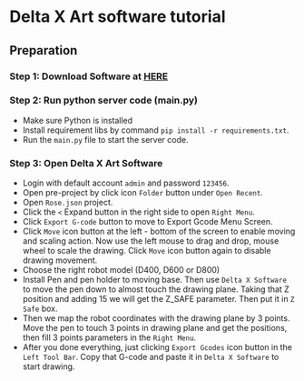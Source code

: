 # Delta X Art software tutorial

## Preparation

### Step 1: Download Software at [HERE](https://github.com/minhhieubkdn/DeltaXArtServer/tree/master/download)

### Step 2: Run python server code (main.py)

* Make sure Python is installed
* Install requirement libs by command `pip install -r requirements.txt`.
* Run the `main.py` file to start the server code.

### Step 3: Open Delta X Art Software

* Login with default account `admin` and password `123456`.
* Open pre-project by click icon `Folder` button under `Open Recent`.
* Open `Rose.json` project.
* Click the `<` Expand button in the right side to open `Right Menu`.
* Click `Export G-code` button to move to Export Gcode Menu Screen.
* Click `Move` icon button at the left - bottom of the screen to enable moving and scaling action. Now use the left mouse to drag and drop, mouse wheel to scale the drawing. Click `Move` icon button again to disable drawing movement.
* Choose the right robot model (D400, D600 or D800)
* Install Pen and pen holder to moving base. Then use `Delta X Software` to move the pen down to almost touch the drawing plane. Taking that Z position and adding 15 we will get the Z_SAFE parameter. Then put it in `Z Safe` box.
* Then we map the robot coordinates with the drawing plane by 3 points. Move the pen to touch 3 points in drawing plane and get the positions, then fill 3 points parameters in the `Right Menu`.
* After you done everything, just clicking `Export Gcodes` icon button in the `Left Tool Bar`. Copy that G-code and paste it in `Delta X Software` to start drawing.
